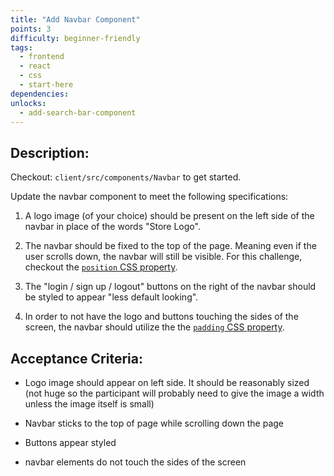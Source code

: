 ```yaml
---
title: "Add Navbar Component"
points: 3
difficulty: beginner-friendly
tags:
  - frontend
  - react
  - css
  - start-here
dependencies:
unlocks:
  - add-search-bar-component
---
```


## Description:

Checkout: `client/src/components/Navbar` to get started.

Update the navbar component to meet the following specifications:

1. A logo image (of your choice) should be present on the left side of the navbar in place of the words "Store Logo".

2. The navbar should be fixed to the top of the page. Meaning even if the user scrolls down, the navbar will still be visible. For this challenge, checkout the [`position` CSS property](https://www.w3schools.com/css/css_positioning.asp).

3. The "login / sign up / logout" buttons on the right of the navbar should be styled to appear "less default looking".

4. In order to not have the logo and buttons touching the sides of the screen, the navbar should utilize the the [`padding` CSS property](https://www.w3schools.com/css/css_padding.asp).

## Acceptance Criteria:

- Logo image should appear on left side. It should be reasonably sized (not huge so the participant will probably need to give the image a width unless the image itself is small)

- Navbar sticks to the top of page while scrolling down the page

- Buttons appear styled

- navbar elements do not touch the sides of the screen
